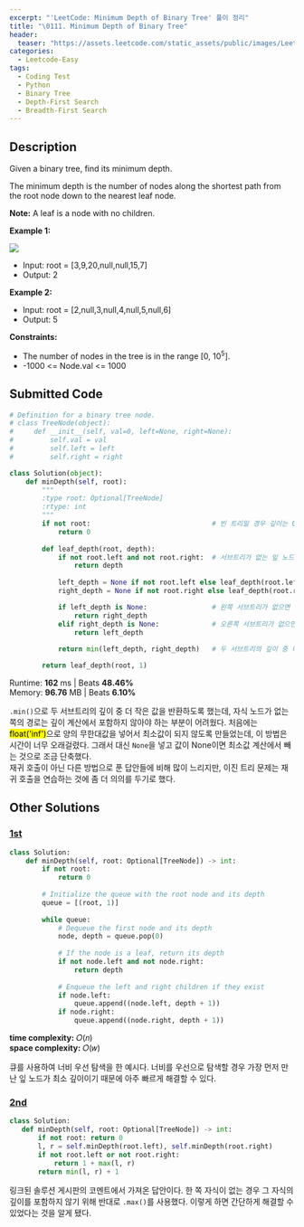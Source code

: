 ```yaml
---
excerpt: "'LeetCode: Minimum Depth of Binary Tree' 풀이 정리"
title: "\0111. Minimum Depth of Binary Tree"
header:
  teaser: "https://assets.leetcode.com/static_assets/public/images/LeetCode_Sharing.png"
categories:
  - Leetcode-Easy
tags:
  - Coding Test
  - Python
  - Binary Tree
  - Depth-First Search
  - Breadth-First Search
---
```


## <i class="fa-solid fa-file-lines"></i> Description

Given a binary tree, find its minimum depth.

The minimum depth is the number of nodes along the shortest path from the root node down to the nearest leaf node.

**Note:** A leaf is a node with no children.

**Example 1:**

![](https://assets.leetcode.com/uploads/2020/10/12/ex_depth.jpg)

- Input: root = [3,9,20,null,null,15,7]
- Output: 2

**Example 2:**

- Input: root = [2,null,3,null,4,null,5,null,6]
- Output: 5

**Constraints:**

- The number of nodes in the tree is in the range [0, 10<sup>5</sup>].
- -1000 <= Node.val <= 1000

## <i class="fa-solid fa-cloud-arrow-up"></i> Submitted Code

```python
# Definition for a binary tree node.
# class TreeNode(object):
#     def __init__(self, val=0, left=None, right=None):
#         self.val = val
#         self.left = left
#         self.right = right

class Solution(object):
    def minDepth(self, root):
        """
        :type root: Optional[TreeNode]
        :rtype: int
        """
        if not root:                              # 빈 트리일 경우 깊이는 0
            return 0
        
        def leaf_depth(root, depth):
            if not root.left and not root.right:  # 서브트리가 없는 잎 노드에 도달
                return depth
            
            left_depth = None if not root.left else leaf_depth(root.left, depth + 1)
            right_depth = None if not root.right else leaf_depth(root.right, depth + 1)

            if left_depth is None:                # 왼쪽 서브트리가 없으면 오른쪽 서브트리의 깊이 반환
                return right_depth
            elif right_depth is None:             # 오른쪽 서브트리가 없으면 왼쪽 서브트리의 깊이 반환
                return left_depth
            
            return min(left_depth, right_depth)   # 두 서브트리의 깊이 중 더 얕은 쪽의 값을 반환

        return leaf_depth(root, 1)
```
<i class="fa-solid fa-clock"></i> Runtime: **162** ms \| Beats **48.46%**    
<i class="fa-solid fa-memory"></i> Memory: **96.76** MB \| Beats **6.10%**

`.min()`으로 두 서브트리의 깊이 중 더 작은 값을 반환하도록 했는데, 자식 노드가 없는 쪽의 경로는 깊이 계산에서 포함하지 않아야 하는 부분이 어려웠다. 처음에는 <mark>float('inf')</mark>으로 양의 무한대값을 넣어서 최소값이 되지 않도록 만들었는데, 이 방법은 시간이 너무 오래걸렸다. 그래서 대신 `None`을 넣고 값이 None이면 최소값 계산에서 빼는 것으로 조금 단축했다.   
재귀 호출이 아닌 다른 방법으로 푼 답안들에 비해 많이 느리지만, 이진 트리 문제는 재귀 호출을 연습하는 것에 좀 더 의의를 두기로 했다. 

## <i class="fa-solid fa-flask"></i> Other Solutions

### <a href="" target="_blank">1st</a>

```python
class Solution:
    def minDepth(self, root: Optional[TreeNode]) -> int:
        if not root:
            return 0
        
        # Initialize the queue with the root node and its depth
        queue = [(root, 1)]
        
        while queue:
            # Dequeue the first node and its depth
            node, depth = queue.pop(0)
            
            # If the node is a leaf, return its depth
            if not node.left and not node.right:
                return depth
            
            # Enqueue the left and right children if they exist
            if node.left:
                queue.append((node.left, depth + 1))
            if node.right:
                queue.append((node.right, depth + 1))
```
<i class="fa-solid fa-clock"></i> **time complexity:** 𝑂(𝑛)    
<i class="fa-solid fa-memory"></i> **space complexity:** 𝑂(𝑤)           

큐를 사용하여 너비 우선 탐색을 한 예시다. 너비를 우선으로 탐색할 경우 가장 먼저 만난 잎 노드가 최소 깊이이기 때문에 아주 빠르게 해결할 수 있다.

### <a href="https://leetcode.com/problems/minimum-depth-of-binary-tree/solutions/2429057/very-easy-100-fully-explained-c-java-pyt-uiik/" target="_blank">2nd</a>

```python
class Solution:
   def minDepth(self, root: Optional[TreeNode]) -> int:
       if not root: return 0
       l, r = self.minDepth(root.left), self.minDepth(root.right)
       if not root.left or not root.right:
           return 1 + max(l, r)
       return min(l, r) + 1
```
링크된 솔루션 게시판의 코멘트에서 가져온 답안이다. 한 쪽 자식이 없는 경우 그 자식의 깊이를 포함하지 않기 위해 반대로 `.max()`를 사용했다. 이렇게 하면 간단하게 해결할 수 있었다는 것을 알게 됐다.